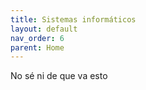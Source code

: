 ```yaml
---
title: Sistemas informáticos
layout: default
nav_order: 6
parent: Home
---
```

No sé ni de que va esto
